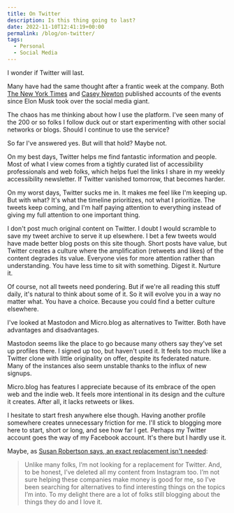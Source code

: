 ```yaml
---
title: On Twitter
description: Is this thing going to last?
date: 2022-11-10T12:41:19+00:00
permalink: /blog/on-twitter/
tags:
  - Personal
  - Social Media
---
```


I wonder if Twitter will last.

Many have had the same thought after a frantic week at the company. Both [The New York Times](https://www.nytimes.com/2022/11/04/technology/elon-musk-twitter-layoffs.html) and [Casey Newton](https://www.platformer.news/p/twitter-cut-in-half) published accounts of the events since Elon Musk took over the social media giant.

The chaos has me thinking about how I use the platform. I've seen many of the 200 or so folks I follow duck out or start experimenting with other social networks or blogs. Should I continue to use the service?

So far I've answered yes. But will that hold? Maybe not.

On my best days, Twitter helps me find fantastic information and people. Most of what I view comes from a tightly curated list of accessibility professionals and web folks, which helps fuel the links I share in my weekly accessibility newsletter. If Twitter vanished tomorrow, that becomes harder.

On my worst days, Twitter sucks me in. It makes me feel like I'm keeping up. But with what? It's what the timeline prioritizes, not what I prioritize. The tweets keep coming, and I'm half paying attention to everything instead of giving my full attention to one important thing.

I don't post much original content on Twitter. I doubt I would scramble to save my tweet archive to serve it up elsewhere. I bet a few tweets would have made better blog posts on this site though. Short posts have value, but Twitter creates a culture where the amplification (retweets and likes) of the content degrades its value. Everyone vies for more attention rather than understanding. You have less time to sit with something. Digest it. Nurture it.

Of course, not all tweets need pondering. But if we're all reading this stuff daily, it's natural to think about some of it. So it will evolve you in a way no matter what. You have a choice. Because you could find a better culture elsewhere.

I've looked at Mastodon and Micro.blog as alternatives to Twitter. Both have advantages and disadvantages.

Mastodon seems like the place to go because many others say they've set up profiles there. I signed up too, but haven't used it. It feels too much like a Twitter clone with little originality on offer, despite its federated nature. Many of the instances also seem unstable thanks to the influx of new signups.

Micro.blog has features I appreciate because of its embrace of the open web and the indie web. It feels more intentional in its design and the culture it creates. After all, it lacks retweets or likes.

I hesitate to start fresh anywhere else though. Having another profile somewhere creates unnecessary friction for me. I'll stick to blogging more here to start, short or long, and see how far I get. Perhaps my Twitter account goes the way of my Facebook account. It's there but I hardly use it.

Maybe, as [Susan Robertson says, an exact replacement isn't needed](https://www.susanjeanrobertson.com/notes/twitter/):

> Unlike many folks, I’m not looking for a replacement for Twitter. And, to be honest, I’ve deleted all my content from Instagram too. I’m not sure helping these companies make money is good for me, so I’ve been searching for alternatives to find interesting things on the topics I’m into. To my delight there are a lot of folks still blogging about the things they do and I love it.
